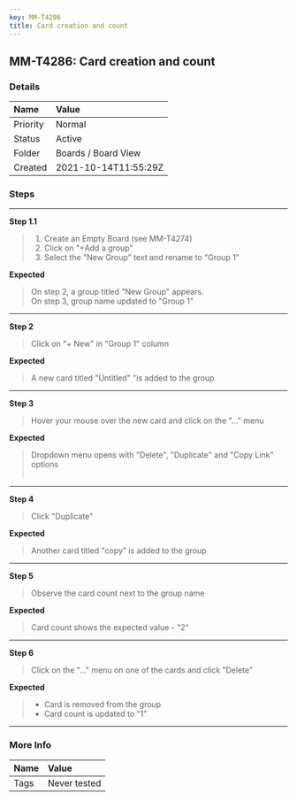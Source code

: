 ```yaml
---
key: MM-T4286
title: Card creation and count
---
```


## MM-T4286: Card creation and count

### Details

| Name     | Value                |
| :------- | :------------------- |
| Priority | Normal               |
| Status   | Active               |
| Folder   | Boards / Board View  |
| Created  | 2021-10-14T11:55:29Z |

### Steps

<hr/>

**Step 1.1**

> <article><ol><li>Create an Empty Board (see MM-T4274)</li><li>Click on "+Add a group"</li><li>Select the "New Group" text and rename to "Group 1"</li></ol></article>

**Expected**

> <article>On step 2, a group titled "New Group" appears.<br />On step 3, group name updated to "Group 1"</article>

<hr/>

**Step 2**

> <article>Click on "+ New" in "Group 1" column </article>

**Expected**

> <article>A new card titled "Untitled" "is added to the group</article>

<hr/>

**Step 3**

> <article>Hover your mouse over the new card and click on the "..." menu</article>

**Expected**

> <article>Dropdown menu opens with "Delete", "Duplicate" and "Copy Link" options<br /><br /></article>

<hr/>

**Step 4**

> <article>Click "Duplicate"</article>

**Expected**

> <article>Another card titled "copy" is added to the group</article>

<hr/>

**Step 5**

> <article>Observe the card count next to the group name</article>

**Expected**

> <article>Card count shows the expected value - "2"</article>

<hr/>

**Step 6**

> <article>Click on the "..." menu on one of the cards and click "Delete"</article>

**Expected**

> <article><ul><li>Card is removed from the group</li><li>Card count is updated to "1"</li></ul></article>

<hr/>

### More Info

| Name | Value        |
| :--- | :----------- |
| Tags | Never tested |
